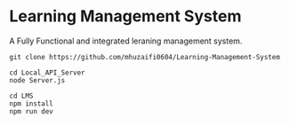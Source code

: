 # Learning Management System
 A Fully Functional and integrated leraning management system.
```
git clone https://github.com/mhuzaifi0604/Learning-Management-System
```
```
cd Local_API_Server
node Server.js
```
```
cd LMS
npm install
npm run dev
```